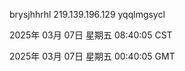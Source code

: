 brysjhhrhl 219.139.196.129 yqqlmgsycl

2025年 03月 07日 星期五 08:40:05 CST

2025年 03月 07日 星期五 00:40:05 GMT
